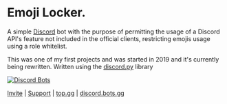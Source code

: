 # Emoji Locker.

A simple [Discord](https://discord.com) bot with the purpose of permitting the usage of a Discord API's feature not included in the official clients, restricting emojis usage using a role whitelist.


This was one of my first projects and was started in 2019 and it's currently being rewritten. Written using the [discord.py](https://github.com/Rapptz/discord.py) library

[![Discord Bots](https://top.gg/api/widget/609087387695316992.svg)](https://top.gg/bot/609087387695316992)


[Invite](https://discord.com/oauth2/authorize?client_id=609087387695316992&permissions=1074023488&scope=bot%20applications.commands) | [Support](https://discord.gg) | [top.gg](https://top.gg/bot/609087387695316992) | [discord.bots.gg](https://discord.bots.gg/bots/609087387695316992)
